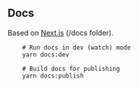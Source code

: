 ## Docs

Based on [Next.js](https://nextjs.org/) (/docs folder).

```
	# Run docs in dev (watch) mode
	yarn docs:dev
	
	# Build docs for publishing
	yarn docs:publish
```
